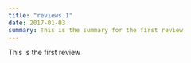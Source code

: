 ```yaml
---
title: "reviews 1"
date: 2017-01-03
summary: This is the summary for the first review
---
```



This is the first review

